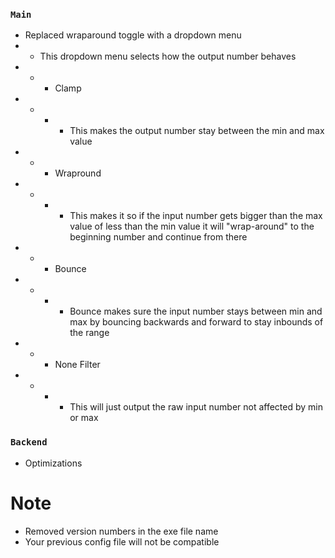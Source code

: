 ### `Main`
* Replaced wraparound toggle with a dropdown menu
* * This dropdown menu selects how the output number behaves
* * * Clamp
* * * * This makes the output number stay between the min and max value
* * * Wrapround
* * * * This makes it so if the input number gets bigger than the max value of less than the min value it will "wrap-around" to the beginning number and continue from there
* * * Bounce
* * * * Bounce makes sure the input number stays between min and max by bouncing backwards and forward to stay inbounds of the range
* * * None Filter
* * * * This will just output the raw input number not affected by min or max

### `Backend`
* Optimizations

# Note
* Removed version numbers in the exe file name
* Your previous config file will not be compatible